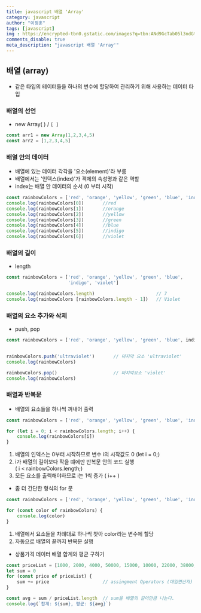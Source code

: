 ```yaml
---
title: javascript 배열 'Array'
category: javascript
author: "이정훈"
tags: [javascript]
img : https://encrypted-tbn0.gstatic.com/images?q=tbn:ANd9GcTab05l3ndGtZqyqxgTeOkmB7g2eDGyYrQp60gRu108tIEXOLQTl8tf9Jpx90UiNJEIv1Q&usqp=CAU
comments_disable: true
meta_description: "javascript 배열 'Array'"
---
```


## 배열 (array)

-   같은 타입의 테이터들을 하나의 변수에 할당하여 관리하기 위해 사용하는 데이터 타입

### 배열의 선언

-   new Array(  ) / `[ ]`

```javascript
const arr1 = new Array(1,2,3,4,5)
const arr2 = [1,2,3,4,5]
```

### 배열 안의 데이터

-   배열에 있는 데이터 각각을 '요소(element)'라 부름
-   배열에서는 '인덱스(index)'가 객체의 속성명과 같은 역할
-   index는 배열 안 데이터의 순서 (0 부터 시작)

```javascript
const rainbowColors = ['red', 'orange', 'yellow', 'green', 'blue', 'indigo', 'violet']
console.log(rainbowColors[0])		//red
console.log(rainbowColors[1])		//orange
console.log(rainbowColors[2])		//yellow
console.log(rainbowColors[3])		//green
console.log(rainbowColors[4])		//blue
console.log(rainbowColors[5])		//indigo
console.log(rainbowColors[6])		//violet
```

### 배열의 길이

-   length

```javascript
const rainbowColors = ['red', 'orange', 'yellow', 'green', 'blue', 
					   'indigo', 'violet']

console.log(rainbowColors.length)						// 7	
console.log(rainbowColors [rainbowColors.length - 1])	// Violet
```

### 배열의 요소 추가와 삭제

-   push, pop

```javascript
const rainbowColors = ['red', 'orange', 'yellow', 'green', 'blue', indigo', 'violet']
                       

rainbowColors.push('ultraviolet')		// 마지막 요소 'ultraviolet'
console.log(rainbowColors)

rainbowColors.pop()						// 마지막요소 'violet'
console.log(rainbowColors)
```

### 배열과 반복문

-   배열의 요소들을 하나씩 꺼내어 출력

```javascript
const rainbowColors = ['red', 'orange', 'yellow', 'green', 'blue', 'indigo', 'violet']

for (let i = 0; i < rainbowColors.length; i++) {
    console.log(rainbowColors[i])
}
```

1.  배열의 인덱스는 0부터 시작하므로 변수 i의 시작값도 0 (let i = 0;)
2.  i가 배열의 길이보다 작을 떄에만 반복문 안의 코드 실행  
    ( i < rainbowColors.length;)
3.  모든 요소를 출력해야하므로 i는 1씩 증가 ( i++ )

-   좀 더 간단한 형식의 for 문

```javascript
const rainbowColors = ['red', 'orange', 'yellow', 'green', 'blue', 'indigo', 'violet']

for (const color of rainbowColors) {
    console.log(color)
}
```

1.  배열에서 요소들을 차례대로 하나씩 찾아 color라는 변수에 할당
2.  자동으로 배열의 끝까지 반복문 실행

-   상품가격 데이터 배열 합계와 평균 구하기

```javascript
const priceList = [1000, 2000, 4000, 50000, 15000, 10000, 22000, 38000, 10000, 4000]
let sum = 0
for (const price of priceList) {
    sum += price					// assingment Operators (대입연산자)
}

const avg = sum / priceList.length	// sum을 배열의 길이만큼 나눈다.
console.log(`합계: ${sum}, 평균: ${avg}`)
```